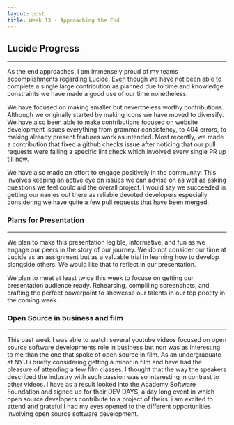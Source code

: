 ```yaml
---
layout: post
title: Week 13 - Approaching the End
---
```


## Lucide Progress
------

As the end approaches, I am immensely proud of my teams accomplishments regarding Lucide. Even though we have not been able to complete a single large contribution as planned due to time and knowledge constraints we have made a good use of our time nonetheless.

<!--more-->

We have focused on making smaller but nevertheless worthy contributions. Although we originally started by making icons we have moved to diversify. We have also been able to make contributions focused on website development issues everything from grammar consistency, to 404 errors, to making already present features work as intended. Most recently, we made a contribution that fixed a github checks issue after noticing that our pull requests were failing a specific lint check which involved every single PR up till now. 

We have also made an effort to engage positively in the community. This involves keeping an active eye on issues we can advise on as well as asking questions we feel could aid the overall project. I would say we succeeded in getting our names out there as reliable devoted developers especially considering we have quite a few pull requests that have been merged.

### Plans for Presentation
------

We plan to make this presentation legible, informative, and fun as we engage our peers in the story of our journey. We do not consider our time at Lucide as an assignment but as a valuable trial in learning how to develop slongside others. We would like that to reflect in our presentation.

We plan to meet at least twice this week to focuse on getting our presentation audience ready. Rehearsing, compliling screenshots, and crafting the perfect powerpoint to showcase our talents in our top priotity in the coming week.

### Open Source in business and film
------

This past week I was able to watch several youtube videos focused on open source software developments role in business but non was as interesting to me than the one that spoke of open source in film. As an undergraduate at NYU i briefly considering getting a minor in film and have had the pleasure of attending a few film classes. I thought that the way the speakers described the industry with such passion was so interesting in contrast to other videos. I have as a result looked into the Academy Software Foundation and signed up for their DEV DAYS, a day long event in which open source developers contribute to a project of theirs. i am excited to attend and grateful I had my eyes opened to the different opportunities involving open source software development.